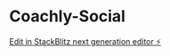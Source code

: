 # Coachly-Social

[Edit in StackBlitz next generation editor ⚡️](https://stackblitz.com/~/github.com/TriAlliance/Coachly-Social)